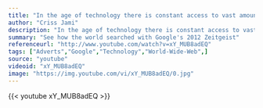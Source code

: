 ```yaml
---
title: "In the age of technology there is constant access to vast amounts of information. The basket overflows; people get overwhelmed; the eye of the storm is not so much what goes on in the world, it is the confusion of how to think, feel, digest, and react to what goes on."
author: "Criss Jami"
description: "In the age of technology there is constant access to vast amounts of information. The basket overflows; people get overwhelmed; the eye of the storm is not so much what goes on in the world, it is the confusion of how to think, feel, digest, and react to what goes on. - Criss Jami quotes from GetInspired365.com"
summary: "See how the world searched with Google's 2012 Zeitgeist"
referenceurl: "http://www.youtube.com/watch?v=xY_MUB8adEQ"
tags: ["Adverts","Google","Technology","World-Wide-Web",]
source: "youtube"
videoid: "xY_MUB8adEQ"
image: "https://img.youtube.com/vi/xY_MUB8adEQ/0.jpg"
---
```


{{< youtube xY_MUB8adEQ >}}
